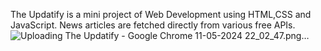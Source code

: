 The Updatify is a mini project of Web Development using HTML,CSS and JavaScript.
News articles are fetched directly from various free APIs.
![Uploading The Updatify - Google Chrome 11-05-2024 22_02_47.png…]()
